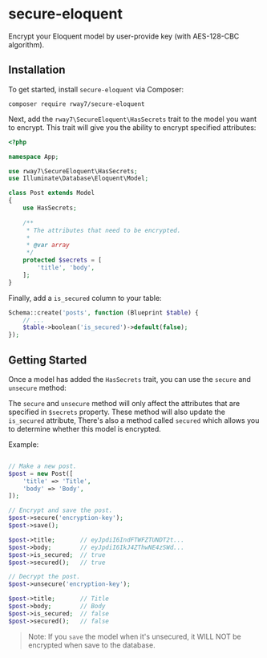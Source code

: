 # secure-eloquent

Encrypt your Eloquent model by user-provide key (with AES-128-CBC algorithm).

## Installation

To get started, install `secure-eloquent` via Composer:

    composer require rway7/secure-eloquent
    
Next, add the `rway7\SecureEloquent\HasSecrets` trait to the model you want to encrypt.
This trait will give you the ability to encrypt specified attributes:

~~~php
<?php

namespace App;

use rway7\SecureEloquent\HasSecrets;
use Illuminate\Database\Eloquent\Model;

class Post extends Model
{
    use HasSecrets;
    
    /**
     * The attributes that need to be encrypted.  
     * 
     * @var array 
     */
    protected $secrets = [
        'title', 'body',
    ];
}
~~~

Finally, add a `is_secured` column to your table:

~~~php
Schema::create('posts', function (Blueprint $table) {
    // ...
    $table->boolean('is_secured')->default(false);
});
~~~

## Getting Started

Once a model has added the `HasSecrets` trait, you can use the `secure` and `unsecure` method:

The `secure` and `unsecure` method will only affect the attributes that are specified in `$secrets` 
property.
These method will also update the `is_secured` attribute,
There's also a method called `secured` which allows you to determine whether this model is encrypted.

Example:
~~~php

// Make a new post.
$post = new Post([
    'title' => 'Title',
    'body' => 'Body',
]);

// Encrypt and save the post.
$post->secure('encryption-key');
$post->save();

$post->title;       // eyJpdiI6IndFTWFZTUNDT2t...
$post->body;        // eyJpdiI6IkJ4ZThwNE4zSWd...
$post->is_secured;  // true
$post->secured();   // true

// Decrypt the post.
$post->unsecure('encryption-key');

$post->title;       // Title
$post->body;        // Body
$post->is_secured;  // false
$post->secured();   // false
~~~

> Note: If you `save` the model when it's unsecured, it WILL NOT be encrypted when save to the database.

